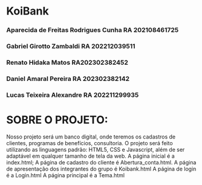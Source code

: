 # KoiBank

### Aparecida de Freitas Rodrigues Cunha      RA 202108461725 
### Gabriel Girotto Zambaldi   RA 202212039511 
### Renato Hidaka Matos RA202302382452
### Daniel Amaral Pereira RA 202302382142
### Lucas Teixeira Alexandre RA 202211299935

# SOBRE O PROJETO:
Nosso projeto será um banco digital, onde teremos os cadastros de clientes, programas de benefícios, consultoria.
O projeto será feito utilizando as linguagens padrão: HTML5, CSS e Javascript, além de ser adaptável em qualquer tamanho de tela da web.
A página inicial é a index.html;
A página de cadastro do cliente é Abertura_conta.html.
A página de apresentação dos integrantes do grupo é Koibank.html
A página de login é a Login.html
A página principal é a Tema.html